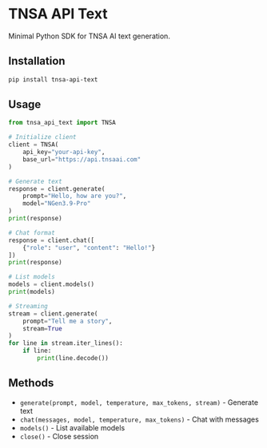 # TNSA API Text

Minimal Python SDK for TNSA AI text generation.

## Installation

```bash
pip install tnsa-api-text
```

## Usage

```python
from tnsa_api_text import TNSA

# Initialize client
client = TNSA(
    api_key="your-api-key",
    base_url="https://api.tnsaai.com"
)

# Generate text
response = client.generate(
    prompt="Hello, how are you?",
    model="NGen3.9-Pro"
)
print(response)

# Chat format
response = client.chat([
    {"role": "user", "content": "Hello!"}
])
print(response)

# List models
models = client.models()
print(models)

# Streaming
stream = client.generate(
    prompt="Tell me a story",
    stream=True
)
for line in stream.iter_lines():
    if line:
        print(line.decode())
```

## Methods

- `generate(prompt, model, temperature, max_tokens, stream)` - Generate text
- `chat(messages, model, temperature, max_tokens)` - Chat with messages
- `models()` - List available models
- `close()` - Close session